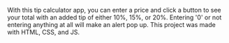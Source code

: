 With this tip calculator app, you can enter a price and click a button to see your total with an added tip of either 10%, 15%, or 20%. Entering '0' or not entering anything at all will make an alert pop up. This project was made with HTML, CSS, and JS.